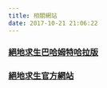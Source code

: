 ```yaml
---
title: 相關網站
date: 2017-10-21 21:06:22
---
```

### [絕地求生巴哈姆特哈拉版](https://forum.gamer.com.tw/B.php?bsn=30630)
### [絕地求生官方網站](https://www.playbattlegrounds.com/main.pu)
